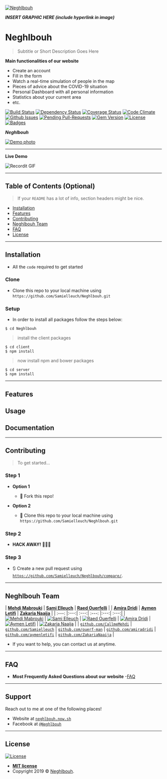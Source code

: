 <a href="https://neghlbouh.now.sh/"><img src="https://i.imgur.com/s4ciMw7.png" title="Neghlbouh" alt="Neghlbouh"></a>

<!-- [![FVCproductions](https://avatars1.githubusercontent.com/u/4284691?v=3&s=200)](http://fvcproductions.com) -->

***INSERT GRAPHIC HERE (include hyperlink in image)***

# Neghlbouh

> Subtitle or Short Description Goes Here

**Main functionalities of our website**

- Create an account
- Fill in the form 
- Watch a real-time simulation of people in the map
- Pieces of advice about the COVID-19 situation
- Personal Dashboard with all personal information
- Statistics about your current area
- etc.

[![Build Status](http://img.shields.io/travis/badges/badgerbadgerbadger.svg?style=flat-square)](https://travis-ci.org/badges/badgerbadgerbadger) [![Dependency Status](http://img.shields.io/gemnasium/badges/badgerbadgerbadger.svg?style=flat-square)](https://gemnasium.com/badges/badgerbadgerbadger) [![Coverage Status](http://img.shields.io/coveralls/badges/badgerbadgerbadger.svg?style=flat-square)](https://coveralls.io/r/badges/badgerbadgerbadger) [![Code Climate](http://img.shields.io/codeclimate/github/badges/badgerbadgerbadger.svg?style=flat-square)](https://codeclimate.com/github/badges/badgerbadgerbadger) [![Github Issues](http://githubbadges.herokuapp.com/badges/badgerbadgerbadger/issues.svg?style=flat-square)](https://github.com/badges/badgerbadgerbadger/issues) [![Pending Pull-Requests](http://githubbadges.herokuapp.com/badges/badgerbadgerbadger/pulls.svg?style=flat-square)](https://github.com/badges/badgerbadgerbadger/pulls) [![Gem Version](http://img.shields.io/gem/v/badgerbadgerbadger.svg?style=flat-square)](https://rubygems.org/gems/badgerbadgerbadger) [![License](http://img.shields.io/:license-mit-blue.svg?style=flat-square)](http://badges.mit-license.org) [![Badges](http://img.shields.io/:badges-9/9-ff6799.svg?style=flat-square)](https://github.com/badges/badgerbadgerbadger)


***Neghlbouh***

[![Demo photo](https://i.imgur.com/XpL7ABq.png)]()

---


**Live Demo**

![Recordit GIF](http://g.recordit.co/XilqtPwCJF.gif)


---

## Table of Contents (Optional)

> If your `README` has a lot of info, section headers might be nice.

- [Installation](#installation)
- [Features](#features)
- [Contributing](#contributing)
- [Neghlbouh Team](#team)
- [FAQ](#faq)
- [License](#license)


---

## Installation

- All the `code` required to get started

### Clone

- Clone this repo to your local machine using `https://github.com/Samielleuch/Neghlbouh.git`

### Setup

- In order to install all packages follow the steps below:

```shell
$ cd Neghlbouh
```

> install the client packages

```shell
$ cd client
$ npm install
```

> now install npm and bower packages

```shell
$ cd server
$ npm install
```


---

## Features
## Usage 
## Documentation

---

## Contributing

> To get started...

### Step 1

- **Option 1**
    - 🍴 Fork this repo!

- **Option 2**
    - 👯 Clone this repo to your local machine using `https://github.com/Samielleuch/Neghlbouh.git`

### Step 2

- **HACK AWAY!** 🔨🔨🔨

### Step 3

- 🔃 Create a new pull request using <a href="https://github.com/Samielleuch/Neghlbouh/compare/" target="_blank">`https://github.com/Samielleuch/Neghlbouh/compare/`</a>.

---

## Neghlbouh Team


| <a href="https://github.com/CallmeMehdi" target="_blank">**Mehdi Mabrouki**</a> | <a href="http://fvcproductions.com" target="_blank">**Sami Elleuch**</a> | <a href="https://github.com/ouerf-man" target="_blank">**Raed Ouerfelli**</a> |
| <a href="https://github.com/amiradridi" target="_blank">**Amira Dridi**</a> | <a href="https://github.com/aymenletifi" target="_blank">**Aymen Letifi**</a> | <a href="https://github.com/ZakariaNaaija" target="_blank">**Zakaria Naaija**</a> |
| :---: |:---:| :---:| :---: |:---:| :---:|
| [![Mehdi Mabrouki](https://avatars3.githubusercontent.com/u/47258917?s=460&u=0c6a33e85c6abab86a4b0a594c16eca8d5e3459e&v=4&s=200)](https://github.com/CallmeMehdi)    | [![Sami Elleuch](https://avatars1.githubusercontent.com/u/45316444?s=460&u=295d9d8552ccc87583c3f94861545783de7e6f53&v=4&s=200)](https://github.com/Samielleuch) | [![Raed Ouerfelli](https://avatars1.githubusercontent.com/u/38401226?s=460&u=3c4014685436899a2aff4d9b1c75711411f794dc&v=4&s=200)](https://github.com/ouerf-man)  |
[![Amira Dridi](https://avatars3.githubusercontent.com/u/24782374?s=460&v=4&s=200)](https://github.com/amiradridi)    | [![Aymen Letifi](https://avatars3.githubusercontent.com/u/46798492?s=460&v=4&s=200)](https://github.com/aymenletifi) | [![Zakaria Naaija](https://avatars0.githubusercontent.com/u/34416546?s=460&v=4&s=200)](https://github.com/ZakariaNaaija)  |
| <a href="https://github.com/CallmeMehdi" target="_blank">`github.com/CallmeMehdi`</a> | <a href="https://github.com/Samielleuch" target="_blank">`github.com/Samielleuch`</a> | <a href="https://github.com/ouerf-man" target="_blank">`github.com/ouerf-man`</a> |
 <a href="https://github.com/amiradridi" target="_blank">`github.com/amiradridi`</a> | <a href="https://github.com/aymenletifi" target="_blank">`github.com/aymenletifi`</a> | <a href="https://github.com/ZakariaNaaija" target="_blank">`github.com/ZakariaNaaija`</a> |

- If you want to help, you can contact us at anytime.


---

## FAQ

- **Most Frequently Asked Questions about our website**
    -<a href="https://neghlbouh.now.sh/FAQ" target="_blank">FAQ</a>

---

## Support

Reach out to me at one of the following places!

- Website at <a href="https://neghlbouh.now.sh" target="_blank">`neghlbouh.now.sh`</a>
- Facebook at <a href="https://www.facebook.com/Neghlbouh" target="_blank">`@Neghlbouh`</a>

---


## License

[![License](http://img.shields.io/:license-mit-blue.svg?style=flat-square)](http://badges.mit-license.org)

- **[MIT license](http://opensource.org/licenses/mit-license.php)**
- Copyright 2019 © <a href="https://neghlbouh.now.sh" target="_blank">Neghlbouh</a>.
